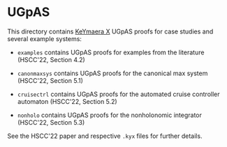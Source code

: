# UGpAS

This directory contains [KeYmaera X](http://keymaeraX.org/) UGpAS proofs for case studies and several example systems:

- `examples` contains UGpAS proofs for examples from the literature (HSCC'22, Section 4.2)

- `canonmaxsys` contains UGpAS proofs for the canonical max system (HSCC'22, Section 5.1)

- `cruisectrl` contains UGpAS proofs for the automated cruise controller automaton (HSCC'22, Section 5.2)

- `nonholo` contains UGpAS proofs for the nonholonomic integrator (HSCC'22, Section 5.3)

See the HSCC'22 paper and respective `.kyx` files for further details.
